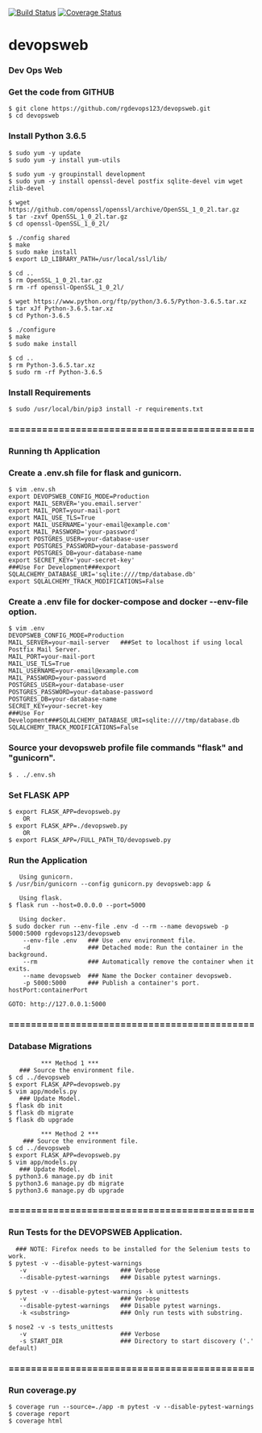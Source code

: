 [![Build Status](https://travis-ci.com/rgdevops123/devopsweb.svg?branch=master)](https://travis-ci.com/rgdevops123/devopsweb)
[![Coverage Status](https://coveralls.io/repos/github/rgdevops123/devopsweb/badge.svg?branch=master)](https://coveralls.io/github/rgdevops123/devopsweb?branch=master)

# devopsweb
### Dev Ops Web

### Get the code from GITHUB

    $ git clone https://github.com/rgdevops123/devopsweb.git
    $ cd devopsweb


### Install Python 3.6.5

    $ sudo yum -y update
    $ sudo yum -y install yum-utils

    $ sudo yum -y groupinstall development
    $ sudo yum -y install openssl-devel postfix sqlite-devel vim wget zlib-devel
    
    $ wget https://github.com/openssl/openssl/archive/OpenSSL_1_0_2l.tar.gz
    $ tar -zxvf OpenSSL_1_0_2l.tar.gz 
    $ cd openssl-OpenSSL_1_0_2l/
    
    $ ./config shared
    $ make
    $ sudo make install
    $ export LD_LIBRARY_PATH=/usr/local/ssl/lib/
    
    $ cd ..
    $ rm OpenSSL_1_0_2l.tar.gz
    $ rm -rf openssl-OpenSSL_1_0_2l/
    
    $ wget https://www.python.org/ftp/python/3.6.5/Python-3.6.5.tar.xz
    $ tar xJf Python-3.6.5.tar.xz
    $ cd Python-3.6.5
    
    $ ./configure
    $ make
    $ sudo make install
    
    $ cd ..
    $ rm Python-3.6.5.tar.xz
    $ sudo rm -rf Python-3.6.5


### Install Requirements

    $ sudo /usr/local/bin/pip3 install -r requirements.txt

 
### ============================================
### Running th Application

### Create a .env.sh file for flask and gunicorn.

    $ vim .env.sh
    export DEVOPSWEB_CONFIG_MODE=Production
    export MAIL_SERVER='you.email.server'
    export MAIL_PORT=your-mail-port
    export MAIL_USE_TLS=True
    export MAIL_USERNAME='your-email@example.com'
    export MAIL_PASSWORD='your-password'
    export POSTGRES_USER=your-database-user
    export POSTGRES_PASSWORD=your-database-password
    export POSTGRES_DB=your-database-name
    export SECRET_KEY='your-secret-key'
    ###Use For Development###export SQLALCHEMY_DATABASE_URI='sqlite:////tmp/database.db'
    export SQLALCHEMY_TRACK_MODIFICATIONS=False


### Create a .env file for docker-compose and docker --env-file option.
    $ vim .env
    DEVOPSWEB_CONFIG_MODE=Production
    MAIL_SERVER=your-mail-server   ###Set to localhost if using local Postfix Mail Server.
    MAIL_PORT=your-mail-port
    MAIL_USE_TLS=True
    MAIL_USERNAME=your-email@example.com
    MAIL_PASSWORD=your-password
    POSTGRES_USER=your-database-user
    POSTGRES_PASSWORD=your-database-password
    POSTGRES_DB=your-database-name
    SECRET_KEY=your-secret-key
    ###Use For Development###SQLALCHEMY_DATABASE_URI=sqlite:////tmp/database.db
    SQLALCHEMY_TRACK_MODIFICATIONS=False


### Source your devopsweb profile file commands "flask" and "gunicorn".

    $ . ./.env.sh


### Set FLASK APP
    $ export FLASK_APP=devopsweb.py
        OR
    $ export FLASK_APP=./devopsweb.py
        OR
    $ export FLASK_APP=/FULL_PATH_TO/devopsweb.py


### Run the Application
       Using gunicorn.
    $ /usr/bin/gunicorn --config gunicorn.py devopsweb:app &

       Using flask.
    $ flask run --host=0.0.0.0 --port=5000

       Using docker.
    $ sudo docker run --env-file .env -d --rm --name devopsweb -p 5000:5000 rgdevops123/devopsweb
        --env-file .env   ### Use .env environment file.
        -d                ### Detached mode: Run the container in the background.
        --rm              ### Automatically remove the container when it exits.
        --name devopsweb  ### Name the Docker container devopsweb.
        -p 5000:5000      ### Publish a container's port. hostPort:containerPort

    GOTO: http://127.0.0.1:5000


### ============================================
### Database Migrations
             *** Method 1 ***
       ### Source the environment file.
    $ cd ../devopsweb
    $ export FLASK_APP=devopsweb.py
    $ vim app/models.py
       ### Update Model.
    $ flask db init
    $ flask db migrate
    $ flask db upgrade

             *** Method 2 ***
        ### Source the environment file.
    $ cd ../devopsweb
    $ export FLASK_APP=devopsweb.py
    $ vim app/models.py
       ### Update Model.
    $ python3.6 manage.py db init
    $ python3.6 manage.py db migrate
    $ python3.6 manage.py db upgrade
    

### ============================================
### Run Tests for the DEVOPSWEB Application.
      ### NOTE: Firefox needs to be installed for the Selenium tests to work.
    $ pytest -v --disable-pytest-warnings
       -v                          ### Verbose
       --disable-pytest-warnings   ### Disable pytest warnings.

    $ pytest -v --disable-pytest-warnings -k unittests
       -v                          ### Verbose
       --disable-pytest-warnings   ### Disable pytest warnings.
       -k <substring>              ### Only run tests with substring. 

    $ nose2 -v -s tests_unittests
       -v                          ### Verbose
       -s START_DIR                ### Directory to start discovery ('.' default)

### ============================================
### Run coverage.py
    $ coverage run --source=./app -m pytest -v --disable-pytest-warnings
    $ coverage report
    $ coverage html
